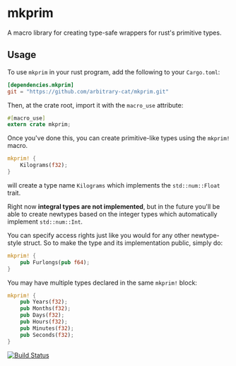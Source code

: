 # mkprim 
A macro library for creating type-safe wrappers for rust's primitive types.

## Usage

To use `mkprim` in your rust program, add the following to your `Cargo.toml`:

```toml
[dependencies.mkprim]
git = "https://github.com/arbitrary-cat/mkprim.git"
```

Then, at the crate root, import it with the `macro_use` attribute:

```rust
#[macro_use]
extern crate mkprim;
```

Once you've done this, you can create primitive-like types using the `mkprim!` macro. 

```rust
mkprim! {
    Kilograms(f32);
}
```

will create a type name `Kilograms` which implements the `std::num::Float` trait.

Right now **integral types are not implemented**, but in the future you'll be able to create
newtypes based on the integer types which automatically implement `std::num::Int`.

You can specify access rights just like you would for any other newtype-style struct. So to make the
type and its implementation public, simply do:

```rust
mkprim! {
    pub Furlongs(pub f64);
}
```

You may have multiple types declared in the same `mkprim!` block:

```rust
mkprim! {
    pub Years(f32);
    pub Months(f32);
    pub Days(f32);
    pub Hours(f32);
    pub Minutes(f32);
    pub Seconds(f32);
}
```

[![Build Status](https://travis-ci.org/arbitrary-cat/mkprim.svg?branch=master)](https://travis-ci.org/arbitrary-cat/mkprim)
